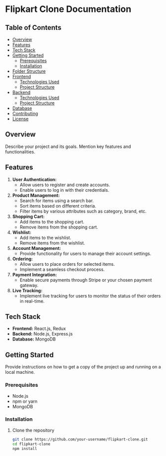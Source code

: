 # Flipkart Clone Documentation

## Table of Contents
- [Overview](#overview)
- [Features](#features)
- [Tech Stack](#tech-stack)
- [Getting Started](#getting-started)
  - [Prerequisites](#prerequisites)
  - [Installation](#installation)
- [Folder Structure](#folder-structure)
- [Frontend](#frontend)
  - [Technologies Used](#technologies-used)
  - [Project Structure](#project-structure)
- [Backend](#backend)
  - [Technologies Used](#technologies-used-1)
  - [Project Structure](#project-structure-1)
- [Database](#database)
- [Contributing](#contributing)
- [License](#license)

## Overview
Describe your project and its goals. Mention key features and functionalities.

## Features
1. **User Authentication:**
   - Allow users to register and create accounts.
   - Enable users to log in with their credentials.
2. **Product Management:**
   - Search for items using a search bar.
   - Sort items based on different criteria.
   - Filter items by various attributes such as category, brand, etc.
3. **Shopping Cart:**
   - Add items to the shopping cart.
   - Remove items from the shopping cart.
4. **Wishlist:**
   - Add items to the wishlist.
   - Remove items from the wishlist.
5. **Account Management:**
   - Provide functionality for users to manage their account settings.
6. **Ordering:**
   - Allow users to place orders for selected items.
   - Implement a seamless checkout process.
7. **Payment Integration:**
   - Enable secure payments through Stripe or your chosen payment gateway.
8. **Live Tracking:**
   - Implement live tracking for users to monitor the status of their orders in real-time.


## Tech Stack
- **Frontend:** React.js, Redux
- **Backend:** Node.js, Express.js
- **Database:** MongoDB

## Getting Started
Provide instructions on how to get a copy of the project up and running on a local machine.

### Prerequisites
- Node.js
- npm or yarn
- MongoDB

### Installation
1. Clone the repository
   ```bash
   git clone https://github.com/your-username/flipkart-clone.git
   cd flipkart-clone
   npm install
